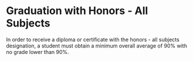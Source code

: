 # Graduation with Honors - All Subjects
In order to receive a diploma or certificate with the honors - all subjects designation, a student must obtain a minimum overall average of 90% with no grade lower than 90%.